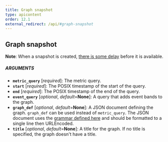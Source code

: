 ```yaml
---
title: Graph snapshot
type: apicontent
order: 12.1
external_redirect: /api/#graph-snapshot
---
```


## Graph snapshot

**Note**: When a snapshot is created, [there is some delay](http://andreafalzetti.github.io/blog/2017/04/17/datadog-png-snapshot-not-showing.html) before it is available.

##### ARGUMENTS

*   **`metric_query`** [*required*]:
    The metric query.
*   **`start`** [*required*]:
    The POSIX timestamp of the start of the query.
*   **`end`** [*required*]:
    The POSIX timestamp of the end of the query.
*   **`event_query`** [*optional*, *default*=**None**]:
    A query that adds event bands to the graph.
*   **`graph_def`** [*optional*, *default*=**None**]:
    A JSON document defining the graph. `graph_def` can be used instead of `metric_query`. The JSON document uses the [grammar defined here](/graphing/miscellaneous/graphingjson/#grammar) and should be formatted to a single line then URLEncoded.
*   **`title`** [*optional*, *default*=**None**]:
    A title for the graph. If no title is specified, the graph doesn't have a title.
